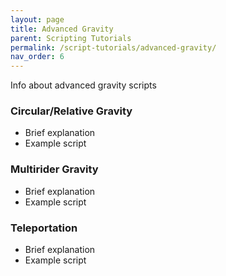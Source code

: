 ```yaml
---
layout: page
title: Advanced Gravity
parent: Scripting Tutorials
permalink: /script-tutorials/advanced-gravity/
nav_order: 6
---
```


Info about advanced gravity scripts

### Circular/Relative Gravity

- Brief explanation
- Example script

### Multirider Gravity

- Brief explanation
- Example script

### Teleportation

- Brief explanation
- Example script
